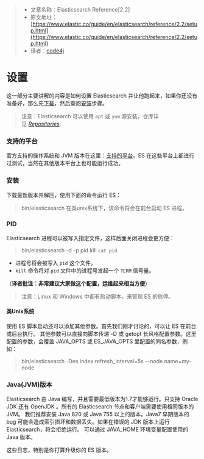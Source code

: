>* 文章名称：Elasticsearch Reference[2.2]
>* 原文地址：[https://www.elastic.co/guide/en/elasticsearch/reference/2.2/setup.html](https://www.elastic.co/guide/en/elasticsearch/reference/2.2/setup.html)
>* 译者：[code4j](https://github.com/rpgmakervx)

# 设置
这一部分主要讲解的内容是如何设置 Elasticsearch 并让他跑起来，如果你还没有准备好，那么先[下载](https://www.elastic.co/downloads)，然后查阅[安装](https://www.jianshu.com/p/988f5753d040)步骤。

>注意：Elasticsearch 可以使用 `apt` 或 `yum` 源安装，仓库详见 [*Repositories*](https://www.elastic.co/guide/en/elasticsearch/reference/2.2/setup-repositories.html "Repositories").

### 支持的平台
官方支持的操作系统和 JVM 版本在这里：[支持的平台](https://www.elastic.co/support/matrix)。ES 在这些平台上都进行过测试，当然在其他版本平台上也可能运行成功。

### 安装
下载最新版本并解压，使用下面的命令运行 ES：
>bin/elasticsearch
在类unix系统下，该命令将会在前台启动 ES 进程。

### PID
Elasticsearch 进程可以被写入指定文件，这样后面关闭进程会更方便：
>bin/elasticsearch -d -p pid
kill `cat pid`

- 进程号将会被写入 `pid` 这个文件。
- `kill` 命令将对 `pid` 文件中的进程号发起一个 `TERM` 信号量。

（**译者批注：非常建议大家做这个配置，运维起来相当方便**）

>注意：Linux 和 Windows 中都有启动脚本，来管理 ES 的启停。

#### 类Unix系统
使用 ES 脚本启动还可以添加其他参数。首先我们刚才讨论的，可以让 ES 在前台或后台执行。
其他参数可以直接向脚本传递 -D 或 getopt 长风格配置参数。这里配置的参数，会覆盖 JAVA_OPTS 或 ES_JAVA_OPTS 里配置的同名参数，例如：
>bin/elasticsearch -Des.index.refresh_interval=5s --node.name=my-node

### Java(JVM)版本
Elasticsearch 由 Java 编写，并且需要最低版本为1.7才能够运行。只支持 Oracle JDK 还有 OpenJDK 。所有的 Elasticsearch 节点和客户端需要使用相同版本的 JVM。
我们推荐安装 Java 820 或 Java 755 以上的版本。Java7 早期版本的 bug 可能会造成索引损坏和数据丢失。如果在错误的 JDK 版本上运行 Elasticsearch，将会拒绝运行。
可以通过 JAVA_HOME 环境变量配置使用的 Java 版本。

这些日志，特别是你打算升级你的 ES 版本。




